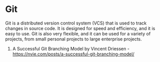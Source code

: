 # Git

Git is a distributed version control system (VCS) that is used to track changes in source code. It is designed for speed and efficiency, and it is easy to use. Git is also very flexible, and it can be used for a variety of projects, from small personal projects to large enterprise projects.

1. A Successful Git Branching Model by Vincent Driessen - https://nvie.com/posts/a-successful-git-branching-model/
